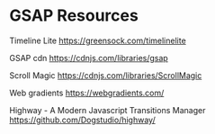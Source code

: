 # GSAP Resources

Timeline Lite
https://greensock.com/timelinelite

GSAP cdn
https://cdnjs.com/libraries/gsap 

Scroll Magic
https://cdnjs.com/libraries/ScrollMagic

Web gradients
https://webgradients.com/

Highway - A Modern Javascript Transitions Manager
https://github.com/Dogstudio/highway/